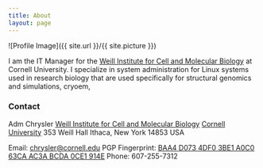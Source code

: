 ```yaml
---
title: About
layout: page
---
```

![Profile Image]({{ site.url }}/{{ site.picture }})



I am the IT Manager for the [Weill Institute for Cell and Molecular Biology][1] at Cornell University. I specialize in system administration for Linux systems used in research biology that are used specifically for structural genomics and simulations, cryoem,


<!--
<ul class="skill-list">
	<li>Linux command line and configuration</li>
</ul>
-->

### Contact
Adm Chrysler
[Weill Institute for Cell and Molecular Biology][1]
[Cornell University][2]
353 Weill Hall
Ithaca, New York 14853
USA

Email: [chrysler@cornell.edu][3]
PGP Fingerprint: [BAA4 D073 4DF0 3BE1 A0C0 63CA AC3A BCDA 0CE1 914E][4]
Phone: 607-255-7312


[1]: https://wicmb.cornell.edu
[2]: https://www.cornell.edu
[3]: mailto:chrysler@cornell.edu
[4]: /pgp
